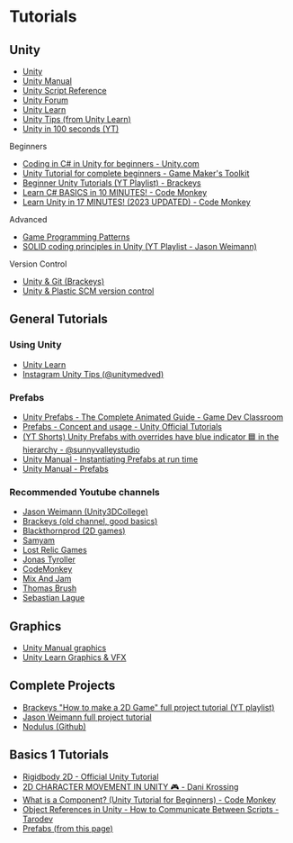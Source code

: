 
# Tutorials

## Unity

- [Unity](https://unity3d.com)
- [Unity Manual](https://docs.unity3d.com/Manual/index.html)
- [Unity Script Reference](https://docs.unity3d.com/ScriptReference/index.html)
- [Unity Forum](https://forum.unity.com)
- [Unity Learn](https://learn.unity.com)
- [Unity Tips (from Unity Learn)](https://learn.unity.com/tutorial/unity-tips)
- [Unity in 100 seconds (YT)](https://www.youtube.com/watch?v=iqlH4okiQqg)

Beginners
- [Coding in C# in Unity for beginners - Unity.com](https://unity.com/how-to/learning-c-sharp-unity-beginners)
- [Unity Tutorial for complete beginners - Game Maker's Toolkit](https://www.youtube.com/watch?v=XtQMytORBmM)
- [Beginner Unity Tutorials (YT Playlist) - Brackeys](https://www.youtube.com/playlist?list=PLPV2KyIb3jR5QFsefuO2RlAgWEz6EvVi6)
- [Learn C# BASICS in 10 MINUTES! - Code Monkey](https://www.youtube.com/watch?v=IFayQioG71A)
- [Learn Unity in 17 MINUTES! (2023 UPDATED) - Code Monkey](https://www.youtube.com/watch?v=E6A4WvsDeLE)

Advanced
- [Game Programming Patterns](https://gameprogrammingpatterns.com)
- [SOLID coding principles in Unity (YT Playlist - Jason Weimann)](https://www.youtube.com/watch?v=Eyr7_l5NMds&list=PLB5_EOMkLx_WjcjrsGUXq9wpTib3NCuqg&pp=iAQB)

Version Control
- [Unity & Git (Brackeys)](https://youtu.be/qpXxcvS-g3g)
- [Unity & Plastic SCM version control](https://www.youtube.com/watch?v=lOES0_6Hf6w&list=PL29P1RRr5_NzEhAustJCTwdahs60JvcMm&ab_channel=plasticscm)


## General Tutorials

### Using Unity
- [Unity Learn](https://learn.unity.com)
- [Instagram Unity Tips (@unitymedved)](https://www.instagram.com/unitymedved/)

### Prefabs
- [Unity Prefabs - The Complete Animated Guide - Game Dev Classroom](https://www.youtube.com/watch?v=RNoJGuujbjM)
- [Prefabs - Concept and usage - Unity Official Tutorials](https://www.youtube.com/watch?v=H1OkG3a1w-o)
- [(YT Shorts) Unity Prefabs with overrides have blue indicator 🟦 in the hierarchy - @sunnyvalleystudio](https://www.youtube.com/shorts/Rgj2MS_PX5c)
- [Unity Manual - Instantiating Prefabs at run time](https://docs.unity3d.com/Manual/InstantiatingPrefabs.html)
- [Unity Manual - Prefabs](https://docs.unity3d.com/Manual/Prefabs.html)

### Recommended Youtube channels
- [Jason Weimann (Unity3DCollege)](https://www.youtube.com/channel/UCX_b3NNQN5bzExm-22-NVVg)
- [Brackeys (old channel, good basics)](https://www.youtube.com/@Brackeys/videos)
- [Blackthornprod (2D games)](https://www.youtube.com/watch?v=QGDeafTx5ug&list=PLBIb_auVtBwBotxgdQXn2smO0Fvqqea4-&ab_channel=Blackthornprod)
- [Samyam](https://www.youtube.com/@samyam)
- [Lost Relic Games](https://www.youtube.com/@LostRelicGames/)
- [Jonas Tyroller](https://www.youtube.com/@JonasTyroller)
- [CodeMonkey](https://www.youtube.com/@CodeMonkeyUnity)
- [Mix And Jam](https://www.youtube.com/@mixandjam)
- [Thomas Brush](https://www.youtube.com/@thomasbrush)
- [Sebastian Lague](https://www.youtube.com/@SebastianLague)


## Graphics
- [Unity Manual graphics](https://docs.unity3d.com/Manual/Graphics.html)
- [Unity Learn Graphics & VFX](https://learn.unity.com/search?k=%5B%22tag%3A5d351f0b7fbf7d006af48182%22%5D)

## Complete Projects
- [Brackeys "How to make a 2D Game" full project tutorial (YT playlist)](https://youtube.com/playlist?list=PLPV2KyIb3jR5QFsefuO2RlAgWEz6EvVi6)
- [Jason Weimann full project tutorial](https://www.youtube.com/watch?v=OR0e-1UBEOU)
- [Nodulus (Github)](https://github.com/Hyperparticle/nodulus)


## Basics 1 Tutorials
- [Rigidbody 2D - Official Unity Tutorial](https://www.youtube.com/watch?v=rq6c2B_socs)
- [2D CHARACTER MOVEMENT IN UNITY 🎮 - Dani Krossing](https://www.youtube.com/watch?v=w9NmPShzPpE)
- [What is a Component? (Unity Tutorial for Beginners) - Code Monkey](https://www.youtube.com/watch?v=etTZYeTrpZU)
- [Object References in Unity - How to Communicate Between Scripts - Tarodev](https://www.youtube.com/watch?v=dtv7mjj_iog)
- [Prefabs (from this page)](#prefabs)

<!-- 
## Basics 2 Tutorials
- [Coroutines (YT Shorts) - @Tvtig](https://www.youtube.com/shorts/qjF7e2Muo7E)

## UI Tutorials
- to be continued -->